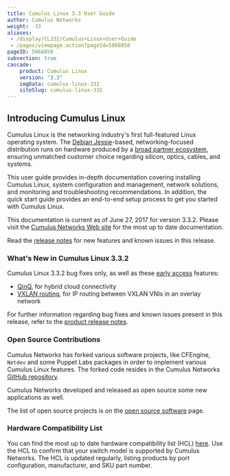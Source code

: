 ```yaml
---
title: Cumulus Linux 3.3 User Guide
author: Cumulus Networks
weight: -33
aliases:
 - /display/CL332/Cumulus+Linux+User+Guide
 - /pages/viewpage.action?pageId=5868850
pageID: 5868850
subsection: true
cascade:
    product: Cumulus Linux
    version: "3.3"
    imgData: cumulus-linux-332
    siteSlug: cumulus-linux-332
---
```

## Introducing Cumulus Linux

Cumulus Linux is the networking industry's first full-featured Linux
operating system. The 
[Debian Jessie](https://www.debian.org/releases/jessie/)-based,
networking-focused distribution runs on hardware produced by a
[broad partner ecosystem](http://cumulusnetworks.com/hcl/), ensuring
unmatched customer choice regarding silicon, optics, cables, and systems.

This user guide provides in-depth documentation covering installing
Cumulus Linux, system configuration and management, network solutions,
and monitoring and troubleshooting recommendations. In addition, the
quick start guide provides an end-to-end setup process to get you
started with Cumulus Linux.

This documentation is current as of June 27, 2017 for version 3.3.2.
Please visit the
[Cumulus Networks Web site](http://docs.cumulusnetworks.com) for the most 
up to date documentation.

Read the
[release notes](https://support.cumulusnetworks.com/hc/en-us/articles/115009424527)
for new features and known issues in this release.

### What's New in Cumulus Linux 3.3.2

Cumulus Linux 3.3.2 bug fixes only, as well as these 
[early access](https://support.cumulusnetworks.com/hc/en-us/articles/202933878)
features:

- [QinQ](/cumulus-linux-332/Network-Virtualization/Hybrid-Cloud-Connectivity-with-QinQ-and-VXLANs),
  for hybrid cloud connectivity
- [VXLAN routing](/cumulus-linux-332/Network-Virtualization/VXLAN-Routing),
  for IP routing between VXLAN VNIs in an overlay network

For further information regarding bug fixes and known issues present in
this release, refer to the 
[product release notes](https://support.cumulusnetworks.com/hc/en-us/articles/115009424527-Cumulus-Linux-3-3-2-Release-Notes).

### Open Source Contributions

Cumulus Networks has forked various software projects, like CFEngine,
`Netdev` and some Puppet Labs packages in order to implement various
Cumulus Linux features. The forked code resides in the Cumulus Networks
[GitHub repository](https://github.com/CumulusNetworks).

Cumulus Networks developed and released as open source some new
applications as well.

The list of open source projects is on the 
[open source software](http://oss.cumulusnetworks.com/) page.

### Hardware Compatibility List

You can find the most up to date hardware compatibility list (HCL)
[here](https://cumulusnetworks.com/hcl/). Use the HCL to confirm that
your switch model is supported by Cumulus Networks. The HCL is updated
regularly, listing products by port configuration, manufacturer, and SKU
part number.
